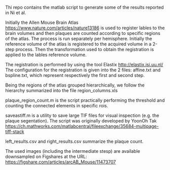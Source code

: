 Thi repo contains the matlab script to generate some of the results reported in Ni et al.

Initially the Allen Mouse Brain Atlas https://www.nature.com/articles/nature13186 is used to register lables to the brain volumes and then plaques are counted according to specific regions of the atlas.
The process is run separately per hemisphere. Initially the reference volume of the atlas is registered to the acquired volume in a 2-step process. Then the transformation used to obtain the registration is applied to the lables reference volume.

The registration is performed by using the tool Elastix http://elastix.isi.uu.nl/
The configuration for the registration is given into the 2 files: affine.txt and bspline.txt, which represent respectively the first and second step.

Being the regions of the atlas grouped hierarchically, we follow the hierarchy summarized into the file region_columns.xls

plaque_region_count.m is the script practically performing the threshold and counting the connected elements in specific rois.

saveastiff.m is a utility to save large TIF files for visual inspection (e.g. the plaque segentation). The script was originally developed by YoonOh Tak https://ch.mathworks.com/matlabcentral/fileexchange/35684-multipage-tiff-stack

left_results.csv and right_results.csv summarize the plaque count.

The used images (including the intermediate stesp) are available downsampled on Figshares at the URL: 
https://figshare.com/articles/arcAB_Mouse/11473707

